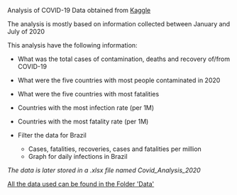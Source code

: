 Analysis of COVID-19 Data obtained from [Kaggle](https://www.kaggle.com/datasets/imdevskp/corona-virus-report)

The analysis is mostly based on information collected between January and July of 2020

This analysis have the following information:

- What was the total cases of contamination, deaths and recovery of/from COVID-19

- What were the five countries with most people contaminated in 2020

- What were the five countries with most fatalities

- Countries with the most infection rate (per 1M)
 
- Countries with the most fatality rate (per 1M)

- Filter the data for Brazil
    - Cases, fatalities, recoveries, cases and fatalities per million
    - Graph for daily infections in Brazil

*The data is later stored in a .xlsx file named Covid_Analysis_2020*

[All the data used can be found in the Folder 'Data'](Data)